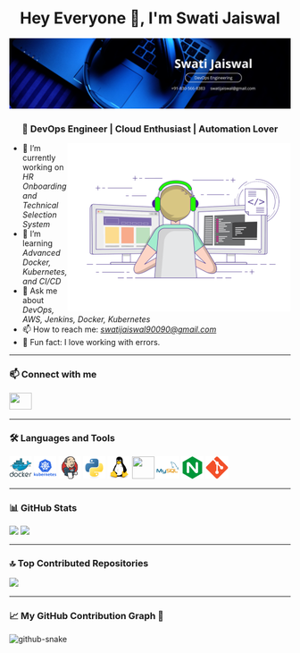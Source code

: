 <h1 align="center">Hey Everyone 👋, I'm Swati Jaiswal</h1>
<div align="center"> 
  <img src="Swati Jaiswal.png" alt="banner" />
</div>

<h3 align="center">🚀 DevOps Engineer | Cloud Enthusiast | Automation Lover</h3>

<img align="right" alt="Coding" width="400" src="https://raw.githubusercontent.com/devSouvik/devSouvik/master/gif3.gif" />

- 🔭 I’m currently working on *HR Onboarding and Technical Selection System*
- 🌱 I’m learning *Advanced Docker, Kubernetes, and CI/CD*
- 💬 Ask me about *DevOps, AWS, Jenkins, Docker, Kubernetes*
- 📫 How to reach me: *swatijaiswal90090@gmail.com*
- 🧠 Fun fact: I love working with errors.

---

### 📫 Connect with me
<p align="left">
  <a href="https://www.linkedin.com/in/swati-jaiswal-4243a8260/" target="_blank">
    <img src="https://raw.githubusercontent.com/rahuldkjain/github-profile-readme-generator/master/src/images/icons/Social/linked-in-alt.svg" height="30" width="40" />
  </a>
</p>

---

### 🛠 Languages and Tools

<p align="left">
  <img src="https://raw.githubusercontent.com/devicons/devicon/master/icons/docker/docker-original-wordmark.svg" width="40" height="40"/>
  <img src="https://raw.githubusercontent.com/devicons/devicon/master/icons/kubernetes/kubernetes-plain-wordmark.svg" width="40" height="40"/>
  <img src="https://raw.githubusercontent.com/devicons/devicon/master/icons/jenkins/jenkins-original.svg" width="40" height="40"/>
  <img src="https://raw.githubusercontent.com/devicons/devicon/master/icons/python/python-original.svg" width="40" height="40"/>
  <img src="https://raw.githubusercontent.com/devicons/devicon/master/icons/linux/linux-original.svg" width="40" height="40"/>
  <img src="https://www.vectorlogo.zone/logos/amazon_aws/amazon_aws-icon.svg" width="40" height="40"/>
  <img src="https://raw.githubusercontent.com/devicons/devicon/master/icons/mysql/mysql-original-wordmark.svg" width="40" height="40"/>
  <img src="https://raw.githubusercontent.com/devicons/devicon/master/icons/nginx/nginx-original.svg" width="40" height="40"/>
  <img src="https://raw.githubusercontent.com/devicons/devicon/master/icons/git/git-original.svg" width="40" height="40"/>
</p>

---

### 📊 GitHub Stats

<p align="left">
  <img src="https://github-readme-stats.vercel.app/api?username=Swati-830&show_icons=true&theme=default" />
  <img src="https://github-readme-stats.vercel.app/api/top-langs/?username=Swati-830&layout=compact" />
</p>

---

### 🔝 Top Contributed Repositories
![](https://github-contributor-stats.vercel.app/api?username=Swati-830&limit=5&theme=flat&combine_all_yearly_contributions=true)


---

### 📈 My GitHub Contribution Graph 🐍

<picture>
  <source media="(prefers-color-scheme: dark)" srcset="https://raw.githubusercontent.com/Swati-830/Swati-830/output/github-snake-dark.svg" />
  <source media="(prefers-color-scheme: light)" srcset="https://raw.githubusercontent.com/Swati-830/Swati-830/output/github-snake.svg" />
  <img alt="github-snake" src="https://raw.githubusercontent.com/Swati-830/Swati-830/output/github-snake.svg" />
</picture>
